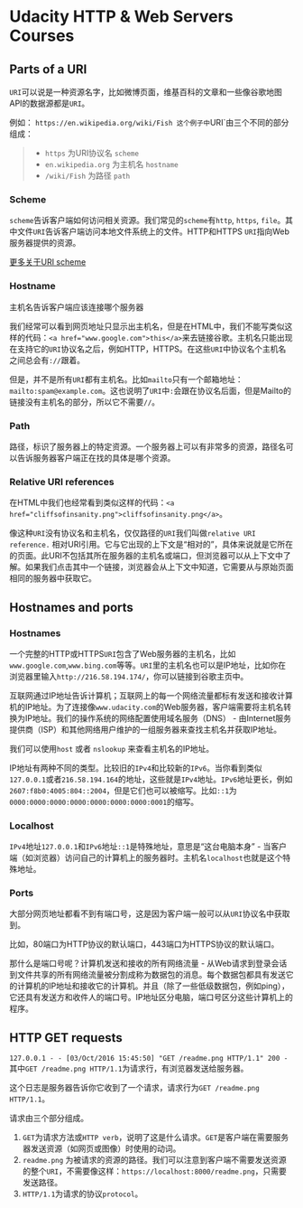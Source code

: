 # Udacity HTTP & Web Servers Courses

## Parts of a URI
`URI`可以说是一种资源名字，比如微博页面，维基百科的文章和一些像谷歌地图API的数据源都是`URI`。

例如： `https://en.wikipedia.org/wiki/Fish
这个例子中`URI`由三个不同的部分组成：

>* `https` 为URI协议名 `scheme`
>* `en.wikipedia.org` 为主机名 `hostname`
>* `/wiki/Fish` 为路径 `path`

### Scheme
`scheme`告诉客户端如何访问相关资源。我们常见的`scheme`有`http`, `https`, `file`。其中文件`URI`告诉客户端访问本地文件系统上的文件。HTTP和HTTPS `URI`指向Web服务器提供的资源。

[更多关于URI scheme]('http://www.iana.org/assignments/uri-schemes/uri-schemes.xhtml')

### Hostname
主机名告诉客户端应该连接哪个服务器

我们经常可以看到网页地址只显示出主机名，但是在HTML中，我们不能写类似这样的代码：`<a href="www.google.com">this</a>`来去链接谷歌。主机名只能出现在支持它的`URI`协议名之后，例如HTTP，HTTPS。在这些`URI`中协议名个主机名之间总会有`://`跟着。

但是，并不是所有`URI`都有主机名。比如`mailto`只有一个邮箱地址：`mailto:spam@example.com`。这也说明了`URI`中`:`会跟在协议名后面，但是Mailto的链接没有主机名的部分，所以它不需要`//`。

### Path
路径，标识了服务器上的特定资源。一个服务器上可以有非常多的资源，路径名可以告诉服务器客户端正在找的具体是哪个资源。

### Relative URI references
在HTML中我们也经常看到类似这样的代码：`<a href="cliffsofinsanity.png">cliffsofinsanity.png</a>`。

像这种`URI`没有协议名和主机名，仅仅路径的`URI`我们叫做`relative URI reference.` 相对URI引用。它与它出现的上下文是“相对的”，具体来说就是它所在的页面。此URI不包括其所在服务器的主机名或端口，但浏览器可以从上下文中了解。如果我们点击其中一个链接，浏览器会从上下文中知道，它需要从与原始页面相同的服务器中获取它。


## Hostnames and ports
### Hostnames
一个完整的HTTP或HTTPS`URI`包含了Web服务器的主机名，比如`www.google.com`,`www.bing.com`等等。`URI`里的主机名也可以是IP地址，比如你在浏览器里输入`http://216.58.194.174/`，你可以链接到谷歌主页中。

互联网通过IP地址告诉计算机；互联网上的每一个网络流量都标有发送和接收计算机的IP地址。为了连接像`www.udacity.com`的Web服务器，客户端需要将主机名转换为IP地址。我们的操作系统的网络配置使用域名服务（DNS） - 由Internet服务提供商（ISP）和其他网络用户维护的一组服务器来查找主机名并获取IP地址。

我们可以使用`host` 或者 `nslookup` 来查看主机名的IP地址。

IP地址有两种不同的类型。比较旧的`IPv4`和比较新的`IPv6`。当你看到类似`127.0.0.1`或者`216.58.194.164`的地址，这些就是`IPv4`地址。`IPv6`地址更长，例如`2607:f8b0:4005:804::2004`，但是它们也可以被缩写。比如`::1`为`0000:0000:0000:0000:0000:0000:0000:0001`的缩写。

### Localhost
`IPv4`地址`127.0.0.1`和`IPv6`地址`::1`是特殊地址，意思是“这台电脑本身” - 当客户端（如浏览器）访问自己的计算机上的服务器时。主机名`localhost`也就是这个特殊地址。

### Ports
大部分网页地址都看不到有端口号，这是因为客户端一般可以从`URI`协议名中获取到。

比如，80端口为HTTP协议的默认端口，443端口为HTTPS协议的默认端口。

那什么是端口号呢？计算机发送和接收的所有网络流量 - 从Web请求到登录会话到文件共享的所有网络流量被分割成称为数据包的消息。每个数据包都具有发送它的计算机的IP地址和接收它的计算机。并且（除了一些低级数据包，例如ping），它还具有发送方和收件人的端口号。IP地址区分电脑，端口号区分这些计算机上的程序。

## HTTP GET requests
`127.0.0.1 - - [03/Oct/2016 15:45:50] "GET /readme.png HTTP/1.1" 200 -`
其中`GET /readme.png HTTP/1.1`为请求行，有浏览器发送给服务器。

这个日志是服务器告诉你它收到了一个请求，请求行为`GET /readme.png HTTP/1.1`。

请求由三个部分组成。

1. `GET`为请求方法或`HTTP verb`，说明了这是什么请求。`GET`是客户端在需要服务器发送资源（如网页或图像）时使用的动词。
2. `readme.png` 为被请求的资源的路径。我们可以注意到客户端不需要发送资源的整个`URI`，不需要像这样：`https://localhost:8000/readme.png`，只需要发送路径。
3. `HTTP/1.1`为请求的协议`protocol`。